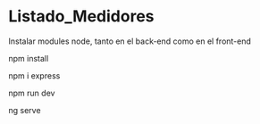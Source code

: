 # Listado_Medidores
Instalar modules node, tanto en el back-end como en el front-end

npm install

npm i express

npm run dev

ng serve
